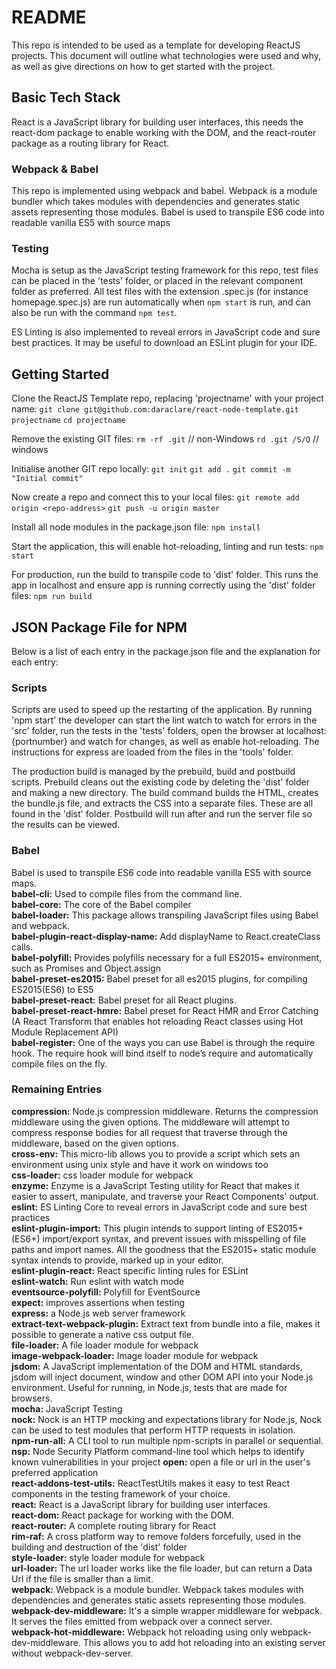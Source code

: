 # README #
This repo is intended to be used as a template for developing ReactJS projects. This document will outline what technologies were used and why, as well as give directions on how to get started with the project.


## Basic Tech Stack ##
React is a JavaScript library for building user interfaces, this needs the react-dom package to enable working with the DOM, and the react-router package as a routing library for React.


### Webpack & Babel ###
This repo is implemented using webpack and babel. Webpack is a module bundler which takes modules with dependencies and generates static assets representing those modules. Babel is used to transpile ES6 code into readable vanilla ES5 with source maps

### Testing ###
Mocha is setup as the JavaScript testing framework for this repo, test files can be placed in the 'tests' folder, or placed in the relevant component folder as preferred. All test files with the extension .spec.js (for instance homepage.spec.js) are run automatically when ```npm start``` is run, and can also be run with the command ```npm test```.  

ES Linting is also implemented to reveal errors in JavaScript code and sure best practices. It may be useful to download an ESLint plugin for your IDE.


## Getting Started
Clone the ReactJS Template repo, replacing 'projectname' with your project name:
```git clone git@github.com:daraclare/react-node-template.git projectname```
```cd projectname```

Remove the existing GIT files:
```rm -rf .git```  // non-Windows
```rd .git /S/Q``` // windows

Initialise another GIT repo locally:
```git init```
```git add .```
```git commit -m "Initial commit"```

Now create a repo and connect this to your local files:
```git remote add origin <repo-address>```
```git push -u origin master```

Install all node modules in the package.json file:
```npm install```

Start the application, this will enable hot-reloading, linting and run tests:
```npm start```

For production, run the build to transpile code to 'dist' folder. This runs the app in localhost and ensure app is running correctly using the 'dist' folder files:
```npm run build```

## JSON Package File for NPM ##
Below is a list of each entry in the package.json file and the explanation for each entry:

### Scripts ###
Scripts are used to speed up the restarting of the application. By running 'npm start' the developer can start the lint watch to watch for errors in the 'src' folder, run the tests in the 'tests' folders, open the browser at localhost:{portnumber} and watch for changes, as well as enable hot-reloading. The instructions for express are loaded from the files in the 'tools' folder.

The production build is managed by the prebuild, build and postbuild scripts. Prebuild cleans out the existing code by deleting the 'dist' folder and making a new directory. The build command builds the HTML, creates the bundle.js file, and extracts the CSS into a separate files. These are all found in the 'dist' folder. Postbuild will run after and run the server file so the results can be viewed.

### Babel ###
Babel is used to transpile ES6 code into readable vanilla ES5 with source maps.  
**babel-cli:** Used to compile files from the command line.  
**babel-core:** The core of the Babel compiler  
**babel-loader:** This package allows transpiling JavaScript files using Babel and webpack.  
**babel-plugin-react-display-name:** Add displayName to React.createClass calls.  
**babel-polyfill:** Provides polyfills necessary for a full ES2015+ environment, such as Promises and Object.assign  
**babel-preset-es2015:** Babel preset for all es2015 plugins, for compiling ES2015(ES6) to ES5  
**babel-preset-react:** Babel preset for all React plugins.  
**babel-preset-react-hmre:** Babel preset for React HMR and Error Catching (A React Transform that enables hot reloading React classes using Hot Module Replacement API)   
**babel-register:** One of the ways you can use Babel is through the require hook. The require hook will bind itself to node’s require and automatically compile files on the fly.

### Remaining Entries ###
**compression:** Node.js compression middleware. Returns the compression middleware using the given options. The middleware will attempt to compress response bodies for all request that traverse through the middleware, based on the given options.  
**cross-env:** This micro-lib allows you to provide a script which sets an environment using unix style and have it work on windows too  
**css-loader:** css loader module for webpack  
**enzyme:** Enzyme is a JavaScript Testing utility for React that makes it easier to assert, manipulate, and traverse your React Components' output.  
**eslint:** ES Linting Core to reveal errors in JavaScript code and sure best practices  
**eslint-plugin-import:** This plugin intends to support linting of ES2015+ (ES6+) import/export syntax, and prevent issues with misspelling of file paths and import names. All the goodness that the ES2015+ static module syntax intends to provide, marked up in your editor.  
**eslint-plugin-react:** React specific linting rules for ESLint  
**eslint-watch:** Run eslint with watch mode  
**eventsource-polyfill:** Polyfill for EventSource  
**expect:** improves assertions when testing  
**express:** a Node.js web server framework  
**extract-text-webpack-plugin:** Extract text from bundle into a file, makes it possible to generate a native css output file.  
**file-loader:** A file loader module for webpack  
**image-webpack-loader:** Image loader module for webpack  
**jsdom:** A JavaScript implementation of the DOM and HTML standards, jsdom will inject document, window and other DOM API into your Node.js environment. Useful for running, in Node.js, tests that are made for browsers.  
**mocha:** JavaScript Testing  
**nock:** Nock is an HTTP mocking and expectations library for Node.js, Nock can be used to test modules that perform HTTP requests in isolation.  
**npm-run-all:** A CLI tool to run multiple npm-scripts in parallel or sequential.  
**nsp:** Node Security Platform command-line tool which helps to identify known vulnerabilities in your project
**open:** open a file or url in the user's preferred application  
**react-addons-test-utils:** ReactTestUtils makes it easy to test React components in the testing framework of your choice.  
**react:** React is a JavaScript library for building user interfaces.  
**react-dom:** React package for working with the DOM.  
**react-router:** A complete routing library for React  
**rim-raf:** A cross platform way to remove folders forcefully, used in the building and destruction of the 'dist' folder  
**style-loader:** style loader module for webpack  
**url-loader:** The url loader works like the file loader, but can return a Data Url if the file is smaller than a limit.  
**webpack:** Webpack is a module bundler. Webpack takes modules with dependencies and generates static assets representing those modules.  
**webpack-dev-middleware:** It's a simple wrapper middleware for webpack. It serves the files emitted from webpack over a connect server.  
**webpack-hot-middleware:** Webpack hot reloading using only webpack-dev-middleware. This allows you to add hot reloading into an existing server without webpack-dev-server.
